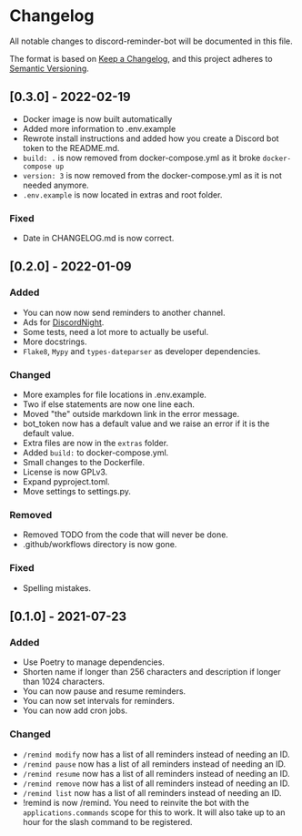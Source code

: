 # Changelog

All notable changes to discord-reminder-bot will be documented in this file.

The format is based on [Keep a Changelog](https://keepachangelog.com/en/1.0.0/),
and this project adheres to [Semantic Versioning](https://semver.org/spec/v2.0.0.html).

## [0.3.0] - 2022-02-19

- Docker image is now built automatically
- Added more information to .env.example
- Rewrote install instructions and added how you create a Discord bot token to the README.md.
- `build: .` is now removed from docker-compose.yml as it broke `docker-compose up`
- `version: 3` is now removed from the docker-compose.yml as it is not needed anymore.
- `.env.example` is now located in extras and root folder.

### Fixed

- Date in CHANGELOG.md is now correct.

## [0.2.0] - 2022-01-09

### Added

- You can now now send reminders to another channel.
- Ads for [DiscordNight](https://github.com/KillYoy/DiscordNight).
- Some tests, need a lot more to actually be useful.
- More docstrings.
- `Flake8`, `Mypy` and `types-dateparser` as developer dependencies.

### Changed

- More examples for file locations in .env.example.
- Two if else statements are now one line each.
- Moved "the" outside markdown link in the error message.
- bot_token now has a default value and we raise an error if it is the default value.
- Extra files are now in the `extras` folder.
- Added `build:` to docker-compose.yml.
- Small changes to the Dockerfile.
- License is now GPLv3.
- Expand pyproject.toml.
- Move settings to settings.py.

### Removed

- Removed TODO from the code that will never be done.
- .github/workflows directory is now gone.

### Fixed

- Spelling mistakes.

## [0.1.0] - 2021-07-23

### Added

- Use Poetry to manage dependencies.
- Shorten name if longer than 256 characters and description if longer than 1024 characters.
- You can now pause and resume reminders.
- You can now set intervals for reminders.
- You can now add cron jobs.

### Changed

- `/remind modify` now has a list of all reminders instead of needing an ID.
- `/remind pause` now has a list of all reminders instead of needing an ID.
- `/remind resume` now has a list of all reminders instead of needing an ID.
- `/remind remove` now has a list of all reminders instead of needing an ID.
- `/remind list` now has a list of all reminders instead of needing an ID.
- !remind is now /remind. You need to reinvite the bot with the `applications.commands` scope for this to work. It will also take up to an hour for the slash command to be registered.
